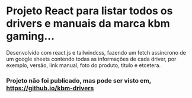 # Projeto React para listar todos os drivers e manuais da marca kbm gaming...

Desenvolvido com react.js e tailwindcss, fazendo um fetch assíncrono de um google sheets contendo todas as informações de cada driver, por exemplo, versão, link manual, foto do produto, titulo e etcetera.

### Projeto não foi publicado, mas pode ser visto em, https://github.io/kbm-drivers

